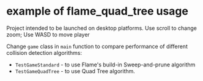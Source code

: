 # example of flame_quad_tree usage

Project intended to be launched on desktop platforms. Use scroll to change zoom; Use WASD to move
player

Change `game` class in `main` function to compare performance of different collision detection algorithms: 

- `TestGameStandard` - to use Flame's build-in Sweep-and-prune algorithm
- `TestGameQuadTree` - to use Quad Tree algorithm.

